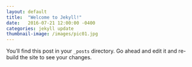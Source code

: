 ```yaml
---
layout: default
title:  "Welcome to Jekyll!"
date:   2016-07-21 12:00:00 -0400
categories: jekyll update
thumbnail-image: /images/pic01.jpg
---
```

You’ll find this post in your `_posts` directory. Go ahead and edit it and re-build the site to see your changes.
